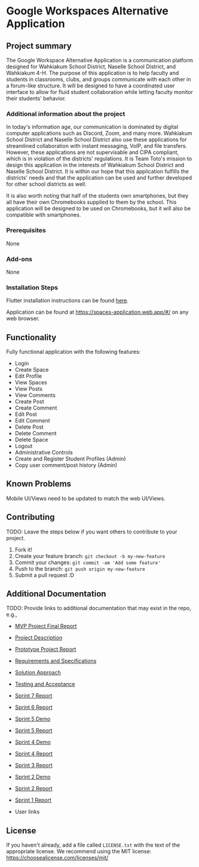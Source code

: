 # Google Workspaces Alternative Application

## Project summary

The Google Workspace Alternative Application is a communication platform designed for Wahkiakum School District, Naselle School District, and Wahkiakum 4-H. The purpose of this application is to help faculty and students in classrooms, clubs, and groups communicate with each other in a forum-like structure. It will be designed to have a coordinated user interface to allow for fluid student collaboration while letting faculty monitor their students' behavior. 

### Additional information about the project

In today's information age, our communication is dominated by digital computer applications such as Discord, Zoom, and many more. Wahkiakum School District and Naselle School District also use these applications for streamlined collaboration with instant messaging, VoIP, and file transfers. However, these applications are not supervisable and CIPA compliant, which is in violation of the districts' regulations. It is Team Toto's mission to design this application in the interests of Wahkiakum School District and Naselle School District. It is within our hope that this application fulfills the districts' needs and that the application can be used and further developed for other school districts as well.

It is also worth noting that half of the students own smartphones, but they all have their own Chromebooks supplied to them by the school. This application will be designed to be used on Chromebooks, but it will also be compatible with smartphones.

### Prerequisites

None

### Add-ons

None

### Installation Steps

Flutter installation instructions can be found [here](https://flutter.dev/docs/get-started/install).

Application can be found at https://spaces-application.web.app/#/ on any web browser.


## Functionality

Fully functional application with the following features:
* Login
* Create Space
* Edit Profile
* View Spaces
* View Posts
* View Comments
* Create Post
* Create Comment
* Edit Post
* Edit Comment
* Delete Post
* Delete Comment
* Delete Space
* Logout
* Administrative Controls
* Create and Register Student Profiles (Admin)
* Copy user comment/post history (Admin)


## Known Problems

Mobile UI/Views need to be updated to match the web UI/Views. 


## Contributing

TODO: Leave the steps below if you want others to contribute to your project.

1. Fork it!
2. Create your feature branch: `git checkout -b my-new-feature`
3. Commit your changes: `git commit -am 'Add some feature'`
4. Push to the branch: `git push origin my-new-feature`
5. Submit a pull request :D

## Additional Documentation

TODO: Provide links to additional documentation that may exist in the repo, e.g.,
  * [MVP Project Final Report](https://github.com/WSUCptSCapstone-Fall2022Spring2023/wsd-googlespacesadminapp/blob/Sprint-6-Report/Documentation/TeamToto_FinalMVP_Report.pdf)
  * [Project Description](https://github.com/WSUCptSCapstone-Fall2022Spring2023/wsd-googlespacesadminapp/blob/Sprint-6-Report/Documentation/Project_Description.docx.pdf)
  * [Prototype Project Report](https://github.com/WSUCptSCapstone-Fall2022Spring2023/wsd-googlespacesadminapp/blob/Sprint-6-Report/Documentation/Prototype_Project_Report.pdf)
  * [Requirements and Specifications](https://github.com/WSUCptSCapstone-Fall2022Spring2023/wsd-googlespacesadminapp/blob/Sprint-6-Report/Documentation/Requirements_and_Specifications.docx.pdf)
  * [Solution Approach](https://github.com/WSUCptSCapstone-Fall2022Spring2023/wsd-googlespacesadminapp/blob/Sprint-6-Report/Documentation/Solution_Approach.docx.pdf)
  * [Testing and Acceptance](https://github.com/WSUCptSCapstone-Fall2022Spring2023/wsd-googlespacesadminapp/blob/Sprint-6-Report/Documentation/Testing_and_Acceptance_plans.docx.pdf)
  * [Sprint 7 Report](https://github.com/WSUCptSCapstone-Fall2022Spring2023/wsd-googlespacesadminapp/blob/main/Documentation/sprint7report.md)
  * [Sprint 6 Report](https://github.com/WSUCptSCapstone-Fall2022Spring2023/wsd-googlespacesadminapp/blob/main/Documentation/sprint6report.md)
  * [Sprint 5 Demo](https://github.com/WSUCptSCapstone-Fall2022Spring2023/wsd-googlespacesadminapp/blob/main/Documentation/sprint5demovideo.mp4)
  * [Sprint 5 Report](https://github.com/WSUCptSCapstone-Fall2022Spring2023/wsd-googlespacesadminapp/blob/main/Documentation/sprint5report.md)
  * [Sprint 4 Demo](https://github.com/WSUCptSCapstone-Fall2022Spring2023/wsd-googlespacesadminapp/blob/main/Documentation/Sprint4demo.mp4)
  * [Sprint 4 Report](https://github.com/WSUCptSCapstone-Fall2022Spring2023/wsd-googlespacesadminapp/blob/main/Documentation/sprint4report.md)
  * [Sprint 3 Report](https://github.com/WSUCptSCapstone-Fall2022Spring2023/wsd-googlespacesadminapp/blob/main/Documentation/sprint3report.md)
  * [Sprint 2 Demo](https://github.com/WSUCptSCapstone-Fall2022Spring2023/wsd-googlespacesadminapp/blob/main/Documentation/sprint2demo.mkv)
  * [Sprint 2 Report](https://github.com/WSUCptSCapstone-Fall2022Spring2023/wsd-googlespacesadminapp/blob/main/Documentation/sprint2report.md)
  * [Sprint 1 Report](https://github.com/WSUCptSCapstone-Fall2022Spring2023/wsd-googlespacesadminapp/blob/main/Documentation/sprint1report.md)

  * User links

## License

If you haven't already, add a file called `LICENSE.txt` with the text of the appropriate license.
We recommend using the MIT license: <https://choosealicense.com/licenses/mit/>


